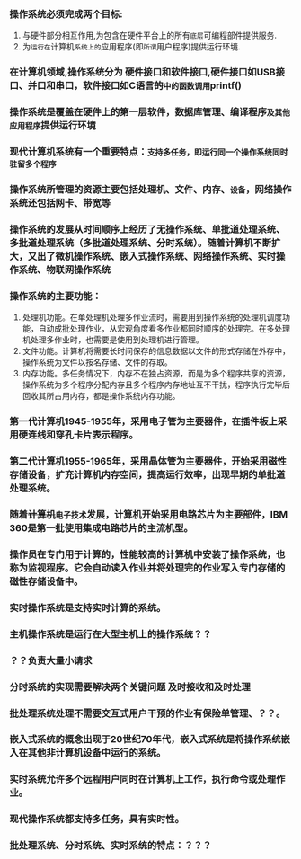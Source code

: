 ### 操作系统必须完成两个目标:
1. 与硬件部分相互作用,为包含在硬件平台上的所有`底层`可编程部件提供服务.
2. 为`运行在`计算机`系统上的`应用程序(即`所谓`用户程序)提供运行环境.

### 在计算机领域,操作系统分为 硬件接口和软件接口,硬件接口如USB接口、并口和串口，软件接口如C语言~~的~~`中的函数调用`printf()

### 操作系统是覆盖在硬件上的第一层软件，数据库管理、编译程序`及其他应用程序`提供运行环境

### 现代计算机系统有一个重要特点：`支持多任务，即运行同一个操作系统同时驻留多个程序`

### 操作系统所管理的资源主要包括处理机、文件、内存、`设备`，网络操作系统还包括网卡、带宽等

### 操作系统的发展从时间顺序上经历了无操作系统、单批道处理系统、多批道处理系统（多批道处理系统、分时系统）。随着计算机不断扩大，又出了微机操作系统、嵌入式操作系统、网络操作系统、实时操作系统、物联网操作系统

### 操作系统的主要功能：
1. 处理机功能。在单处理机处理多作业流时，需要用到操作系统的处理机调度功能，自动成批处理作业，从宏观角度看多作业都同时顺序的处理完。在多处理机处理多作业时，也需要是使用到处理机进行管理。
2. 文件功能。计算机将需要长时间保存的信息数据以文件的形式存储在外存中，操作系统为文件以按名存储、文件的存取。
3. 内存功能。多任务情况下，内存不在独占资源，而是为多个程序共享的资源，操作系统为多个程序分配内存且多个程序内存地址互不干扰，程序执行完毕后回收其所占用内存，都是操作系统内存功能。

### 第一代计算机1945-1955年，采用电子管为主要器件，在插件板上采用硬连线和穿孔卡片表示程序。
### 第二代计算机1955-1965年，采用晶体管为主要器件，开始采用磁性存储设备，扩充计算机内存空间，提高运行效率，出现早期的单批道处理系统。

### 随着~~计算机~~`电子技术`发展，计算机开始采用电路芯片为主要部件，IBM 360是第一批使用集成电路芯片的主流机型。

### 操作员在专门用于计算的，性能较高的计算机中安装了操作系统，也称为监视程序。它会自动读入作业并将处理完的作业写入专门存储的磁性存储设备中。

### 实时操作系统是支持实时计算的系统。

### 主机操作系统是运行在大型主机上的操作系统？？

### ？？负责大量小请求

### 分时系统的实现需要解决两个关键问题 及时接收和及时处理

### 批处理系统处理不需要交互式用户干预的作业有保险单管理、？？。

### 嵌入式系统的概念出现于20世纪70年代，嵌入式系统是将操作系统嵌入在其他非计算机设备中运行的系统。

### 实时系统允许多个远程用户同时在计算机上工作，执行命令或处理作业。

### 现代操作系统都支持多任务，具有实时性。

### 批处理系统、分时系统、实时系统的特点：？？？
